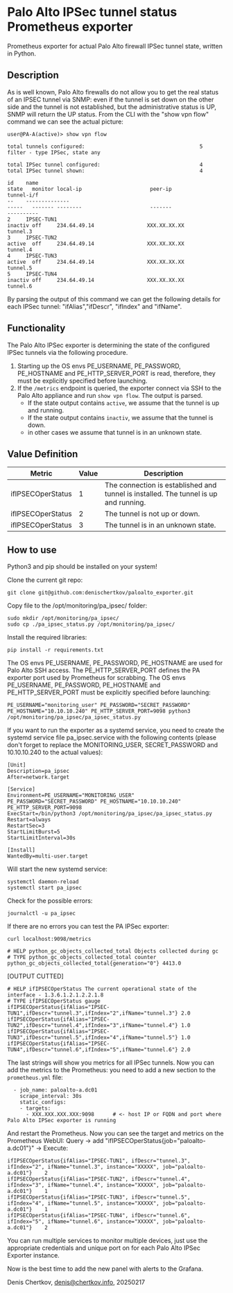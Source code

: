# Palo Alto IPSec tunnel status Prometheus exporter 
Prometheus exporter for actual Palo Alto firewall IPSec tunnel state, written in Python.

## Description
As is well known, Palo Alto firewalls do not allow you to get the real status of an IPSEC tunnel via SNMP: even if the tunnel is set down on the other side and the tunnel is not established, but the administrative status is UP, SNMP will return the UP status.
From the CLI with the "show vpn flow" command we can see the actual picture:

```
user@PA-A(active)> show vpn flow

total tunnels configured:                                     5
filter - type IPSec, state any

total IPSec tunnel configured:                                4
total IPSec tunnel shown:                                     4

id    name                                                            state   monitor local-ip                      peer-ip                       tunnel-i/f
--    --------------                                                  -----   ------- --------                      -------                       ----------  
2     IPSEC-TUN1                                                      inactiv off     234.64.49.14                 XXX.XX.XX.XX                   tunnel.3
3     IPSEC-TUN2                                                      active  off     234.64.49.14                 XXX.XX.XX.XX                   tunnel.4
4     IPSEC-TUN3                                                      active  off     234.64.49.14                 XXX.XX.XX.XX                   tunnel.5
5     IPSEC-TUN4                                                      inactiv off     234.64.49.14                 XXX.XX.XX.XX                   tunnel.6
```

By parsing the output of this command we can get the following details for each IPSec tunnel:
"ifAlias","ifDescr", "ifIndex" and "ifName".

## Functionality
The Palo Alto IPSec exporter is determining the state of the configured IPSec tunnels via the following procedure.
1. Starting up the OS envs PE_USERNAME, PE_PASSWORD, PE_HOSTNAME and PE_HTTP_SERVER_PORT is read, therefore, they must be explicitly specified before launching. 
1. If the `/metrics` endpoint is queried, the exporter connect via SSH to the Palo Alto appliance and run `show vpn flow`. The output is parsed.
    * If the state output contains `active`, we assume that the tunnel is up and running.
    * If the state output contains `inactiv`, we assume that the tunnel is down.
    * in other cases we assume that tunnel is in an unknown state.

## Value Definition
| Metric | Value | Description |
|--------|-------|-------------|
| ifIPSECOperStatus | 1 | The connection is established and tunnel is installed. The tunnel is up and running. |
| ifIPSECOperStatus | 2 | The tunnel is not up or down. |
| ifIPSECOperStatus | 3 | The tunnel is in an unknown state. |

## How to use
Python3 and pip should be installed on your system!

Clone the current git repo: 
```
git clone git@github.com:denischertkov/paloalto_exporter.git
```
Copy file to the /opt/monitoring/pa_ipsec/ folder:
```
sudo mkdir /opt/monitoring/pa_ipsec/
sudo cp ./pa_ipsec_status.py /opt/monitoring/pa_ipsec/
```
Install the required libraries:
```
pip install -r requirements.txt
```
The OS envs PE_USERNAME, PE_PASSWORD, PE_HOSTNAME are used for Palo Alto SSH access. The PE_HTTP_SERVER_PORT defines the PA exporter port used by Prometheus for scrabbing.
The OS envs PE_USERNAME, PE_PASSWORD, PE_HOSTNAME and PE_HTTP_SERVER_PORT must be explicitly specified before launching:
```
PE_USERNAME="monitoring_user" PE_PASSWORD="SECRET_PASSWORD" PE_HOSTNAME="10.10.10.240" PE_HTTP_SERVER_PORT=9098 python3 /opt/monitoring/pa_ipsec/pa_ipsec_status.py
```
If you want to run the exporter as a systemd service, you need to create the systemd service file pa_ipsec.service with the following contents (please don't forget to replace the MONITORING_USER, SECRET_PASSWORD and 10.10.10.240 to the actual values):
```
[Unit]
Description=pa_ipsec
After=network.target

[Service]
Environment=PE_USERNAME="MONITORING_USER" PE_PASSWORD="SECRET_PASSWORD" PE_HOSTNAME="10.10.10.240" PE_HTTP_SERVER_PORT=9098
ExecStart=/bin/python3 /opt/monitoring/pa_ipsec/pa_ipsec_status.py
Restart=always
RestartSec=3
StartLimitBurst=5
StartLimitInterval=30s

[Install]
WantedBy=multi-user.target
```
Will start the new systemd service:
```
systemctl daemon-reload
systemctl start pa_ipsec
```
Check for the possible errors:
```
journalctl -u pa_ipsec
````
If there are no errors you can test the PA IPSec exporter:
```
curl localhost:9098/metrics

# HELP python_gc_objects_collected_total Objects collected during gc
# TYPE python_gc_objects_collected_total counter
python_gc_objects_collected_total{generation="0"} 4413.0
```
[OUTPUT CUTTED]
```
# HELP ifIPSECOperStatus The current operational state of the interface - 1.3.6.1.2.1.2.2.1.8
# TYPE ifIPSECOperStatus gauge
ifIPSECOperStatus{ifAlias="IPSEC-TUN1",ifDescr="tunnel.3",ifIndex="2",ifName="tunnel.3"} 2.0
ifIPSECOperStatus{ifAlias="IPSEC-TUN2",ifDescr="tunnel.4",ifIndex="3",ifName="tunnel.4"} 1.0
ifIPSECOperStatus{ifAlias="IPSEC-TUN3",ifDescr="tunnel.5",ifIndex="4",ifName="tunnel.5"} 1.0
ifIPSECOperStatus{ifAlias="IPSEC-TUN4",ifDescr="tunnel.6",ifIndex="5",ifName="tunnel.6"} 2.0
```
The last strings will show you metrics for all IPSec tunnels.
Now you can add the metrics to the Prometheus: you need to add a new section to the `prometheus.yml` file:
```
  - job_name: paloalto-a.dc01
    scrape_interval: 30s
    static_configs:
    - targets: 
      - XXX.XXX.XXX.XXX:9098      # <- host IP or FQDN and port where Palo Alto IPSec exporter is running
```
And restart the Prometheus. Now you can see the target and metrics on the Prometheus WebUI: Query -> add "ifIPSECOperStatus{job="paloalto-a.dc01"}" -> Execute:
```
ifIPSECOperStatus{ifAlias="IPSEC-TUN1", ifDescr="tunnel.3", ifIndex="2", ifName="tunnel.3", instance="XXXXX", job="paloalto-a.dc01"}	2
ifIPSECOperStatus{ifAlias="IPSEC-TUN2", ifDescr="tunnel.4", ifIndex="3", ifName="tunnel.4", instance="XXXXX", job="paloalto-a.dc01"}	1
ifIPSECOperStatus{ifAlias="IPSEC-TUN3", ifDescr="tunnel.5", ifIndex="4", ifName="tunnel.5", instance="XXXXX", job="paloalto-a.dc01"}	1
ifIPSECOperStatus{ifAlias="IPSEC-TUN4", ifDescr="tunnel.6", ifIndex="5", ifName="tunnel.6", instance="XXXXX", job="paloalto-a.dc01"}	2
```
You can run multiple services to monitor multiple devices, just use the appropriate credentials and unique port on for each Palo Alto IPSec Exporter instance.

Now is the best time to add the new panel with alerts to the Grafana.

Denis Chertkov, denis@chertkov.info, 20250217